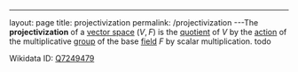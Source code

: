 ---
 layout: page
 title: projectivization
 permalink: /projectivization
---The **projectivization** of a [vector space](https://defsmath.github.io/DefsMath/vector_space) $(V,F)$ is the [quotient](https://defsmath.github.io/DefsMath/quotient_by_action) of $V$ by the [action](https://defsmath.github.io/DefsMath/group_action) of the multiplicative [group](https://defsmath.github.io/DefsMath/group) of the base [field](https://defsmath.github.io/DefsMath/field) $F$ by scalar multiplication. todo 

Wikidata ID: [Q7249479](https://www.wikidata.org/wiki/Q7249479)